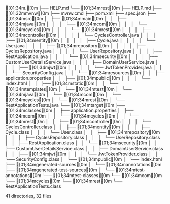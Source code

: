[01;34m.[0m
├── HELP.md
└── [01;34mrest[0m
    ├── HELP.md
    ├── [01;32mmvnw[0m
    ├── mvnw.cmd
    ├── pom.xml
    ├── spec.json
    ├── [01;34msrc[0m
    │   ├── [01;34mmain[0m
    │   │   ├── [01;34mjava[0m
    │   │   │   └── [01;34mcom[0m
    │   │   │       └── [01;34mcycles[0m
    │   │   │           └── [01;34mrest[0m
    │   │   │               ├── [01;34mcontroller[0m
    │   │   │               │   └── CyclesController.java
    │   │   │               ├── [01;34mentity[0m
    │   │   │               │   ├── Cycle.java
    │   │   │               │   └── User.java
    │   │   │               ├── [01;34mrepository[0m
    │   │   │               │   ├── CyclesRepository.java
    │   │   │               │   └── UserRepository.java
    │   │   │               ├── RestApplication.java
    │   │   │               └── [01;34msecurity[0m
    │   │   │                   ├── CustomUserDetailsService.java
    │   │   │                   ├── DomainUserService.java
    │   │   │                   ├── [01;34mjwt[0m
    │   │   │                   │   └── JwtTokenProvider.java
    │   │   │                   └── SecurityConfig.java
    │   │   └── [01;34mresources[0m
    │   │       ├── application.properties
    │   │       ├── [01;34mpublic[0m
    │   │       │   └── index.html
    │   │       ├── [01;34mstatic[0m
    │   │       └── [01;34mtemplates[0m
    │   └── [01;34mtest[0m
    │       └── [01;34mjava[0m
    │           └── [01;34mcom[0m
    │               └── [01;34mcycles[0m
    │                   └── [01;34mrest[0m
    │                       └── RestApplicationTests.java
    └── [01;34mtarget[0m
        ├── [01;34mclasses[0m
        │   ├── application.properties
        │   ├── [01;34mcom[0m
        │   │   └── [01;34mcycles[0m
        │   │       └── [01;34mrest[0m
        │   │           ├── [01;34mcontroller[0m
        │   │           │   └── CyclesController.class
        │   │           ├── [01;34mentity[0m
        │   │           │   ├── Cycle.class
        │   │           │   └── User.class
        │   │           ├── [01;34mrepository[0m
        │   │           │   ├── CyclesRepository.class
        │   │           │   └── UserRepository.class
        │   │           ├── RestApplication.class
        │   │           └── [01;34msecurity[0m
        │   │               ├── CustomUserDetailsService.class
        │   │               ├── DomainUserService.class
        │   │               ├── [01;34mjwt[0m
        │   │               │   └── JwtTokenProvider.class
        │   │               └── SecurityConfig.class
        │   └── [01;34mpublic[0m
        │       └── index.html
        ├── [01;34mgenerated-sources[0m
        │   └── [01;34mannotations[0m
        ├── [01;34mgenerated-test-sources[0m
        │   └── [01;34mtest-annotations[0m
        └── [01;34mtest-classes[0m
            └── [01;34mcom[0m
                └── [01;34mcycles[0m
                    └── [01;34mrest[0m
                        └── RestApplicationTests.class

41 directories, 32 files
